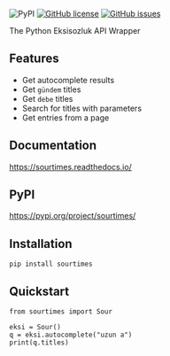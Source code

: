 ![PyPI](https://img.shields.io/pypi/v/sourtimes?color=blue)
[![GitHub license](https://img.shields.io/github/license/kgbzen/sourtimes)](https://github.com/kgbzen/sourtimes/blob/main/LICENSE)
[![GitHub issues](https://img.shields.io/github/issues/kgbzen/sourtimes)](https://github.com/kgbzen/sourtimes/issues)

The Python Eksisozluk API Wrapper

## Features
* Get autocomplete results
* Get ```gündem``` titles
* Get ```debe``` titles
* Search for titles with parameters
* Get entries from a page

## Documentation
https://sourtimes.readthedocs.io/

## PyPI
https://pypi.org/project/sourtimes/

## Installation
```
pip install sourtimes
```

## Quickstart
```
from sourtimes import Sour

eksi = Sour()
q = eksi.autocomplete("uzun a")
print(q.titles)
```
